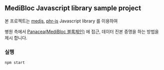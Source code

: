 ## MediBloc Javascript library sample project
본 프로젝트는 [medjs](https://github.com/medibloc/medjs), [phr-js](https://github.com/medibloc/phr-js) Javascript library 를 이용하여

병원 측에서 [Panacea(MediBloc 블록체인)](https://github.com/medibloc/go-medibloc) 에 접근, 데이터 진본 증명을 하는 방법을 제시 합니다.

### 실행
```bash
npm start
```
